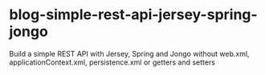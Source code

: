 blog-simple-rest-api-jersey-spring-jongo
========================================

Build a simple REST API with Jersey, Spring and Jongo without web.xml, applicationContext.xml, persistence.xml or getters and setters
